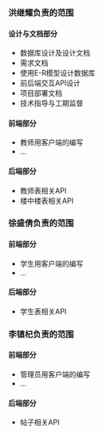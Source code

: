 ### 洪继耀负责的范围

#### 设计与文档部分

- 数据库设计及设计文档
- 需求文档
- 使用E-R模型设计数据库
- 前后端交互API设计
- 项目部署文档
- 技术指导与工期监督

#### 前端部分

+ 教师用客户端的编写
+ ...

#### 后端部分

+ 教师表相关API
+ 楼中楼表相关API

### 徐盛倩负责的范围

#### 前端部分

+ 学生用客户端的编写
+ ...

#### 后端部分

+ 学生表相关API

### 李镇杞负责的范围

#### 前端部分

+ 管理员用客户端的编写
+ ...

#### 后端部分

+ 帖子相关API

